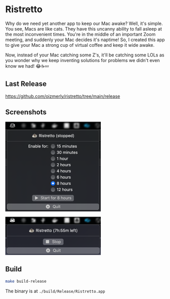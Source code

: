 # Ristretto
Why do we need yet another app to keep our Mac awake? Well, it's simple. 
You see, Macs are like cats. They have this uncanny ability to fall asleep at 
the most inconvenient times. You're in the middle of an important Zoom meeting, 
and suddenly your Mac decides it's naptime! So, I created this app to give 
your Mac a strong cup of virtual coffee and keep it wide awake.

Now, instead of your Mac catching some Z's, it'll be catching some LOLs as you 
wonder why we keep inventing solutions for problems we didn't even know we had! 😂☕💤

## Last Release
https://github.com/oizmerly/ristretto/tree/main/release

## Screenshots
![](./screenshot1.png)

![](./screenshot2.png)

## Build
```sh
make build-release
```
The binary is at `./build/Release/Ristretto.app`
